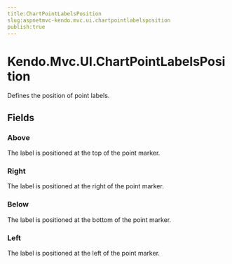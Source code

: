 ```yaml
---
title:ChartPointLabelsPosition
slug:aspnetmvc-kendo.mvc.ui.chartpointlabelsposition
publish:true
---
```


# Kendo.Mvc.UI.ChartPointLabelsPosition
Defines the position of point labels.

## Fields
### Above
The label is positioned at the top of the point marker.
### Right
The label is positioned at the right of the point marker.
### Below
The label is positioned at the bottom of the point marker.
### Left
The label is positioned at the left of the point marker.




